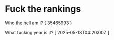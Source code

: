 # Fuck the rankings

Who the hell am I?
{ 35465993 }

What fucking year is it?
[ 2025-05-18T04:20:00Z ]
